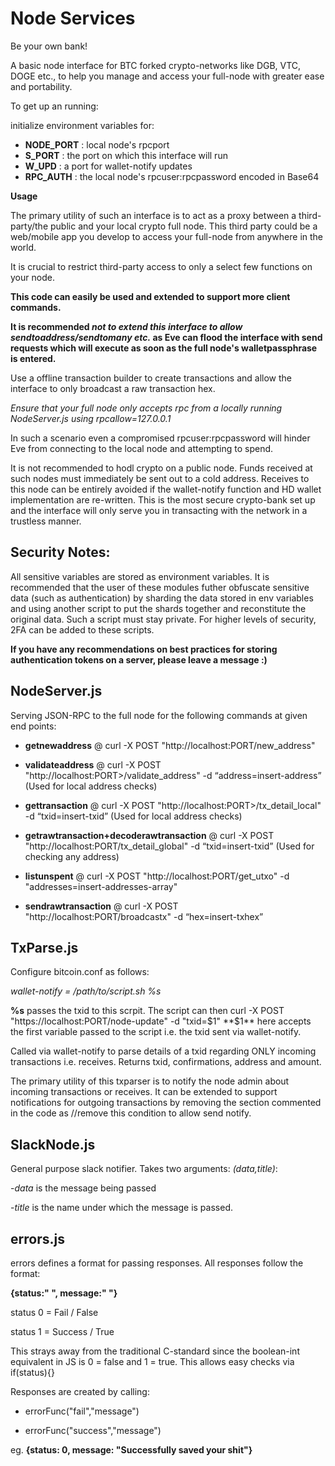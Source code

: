 # Node Services
Be your own bank!

A basic node interface for BTC forked crypto-networks like DGB, VTC, DOGE etc., to help you manage and access your full-node with greater ease and portability.  

To get up an running:

initialize environment variables for:
 - **NODE_PORT** : local node's rpcport 
 - **S_PORT** : the port on which this interface will run 
 - **W_UPD** : a port for wallet-notify updates
 - **RPC_AUTH** : the local node's rpcuser:rpcpassword encoded in Base64
 
 **Usage**
 
The primary utility of such an interface is to act as a proxy between a third-party/the public and your local crypto full node. This third party could be a web/mobile app you develop to access your full-node from anywhere in the world.

It is crucial to restrict third-party access to only a select few functions on your node. 

**This code can easily be used and extended to support more client commands.**

**It is recommended _not to extend this interface to allow sendtoaddress/sendtomany etc._ as Eve can flood the interface with send requests which will execute as soon as the full node's walletpassphrase is entered.**

Use a offline transaction builder to create transactions and allow the interface to only broadcast a raw transaction hex.

*Ensure that your full node only accepts rpc from a locally running NodeServer.js using rpcallow=127.0.0.1*

In such a scenario even a compromised rpcuser:rpcpassword will hinder Eve from connecting to the local node and attempting to spend.  

It is not recommended to hodl crypto on a public node. Funds received at such nodes must immediately be sent out to a cold address. Receives to this node can be entirely avoided if the wallet-notify function and HD wallet implementation are re-written. This is the most secure crypto-bank set up and the interface will only serve you in transacting with the network in a trustless manner. 

## Security Notes:
All sensitive variables are stored as environment variables. 
It is recommended that the user of these modules futher obfuscate sensitive data (such as authentication) by sharding the data stored in env variables and using another script to put the shards together and reconstitute the original data. Such a script must stay private. For higher levels of security, 2FA can be added to these scripts.

**If you have any recommendations on best practices for storing authentication tokens on a server, please leave a message :)**

## NodeServer.js

Serving JSON-RPC to the full node for the following commands at given end points:

- **getnewaddress** @ curl -X POST "http://localhost:PORT/new_address"

- **validateaddress** @ curl -X POST "http://localhost:PORT>/validate_address" -d “address=insert-address” (Used for local address checks)

- **gettransaction** @ curl -X POST "http://localhost:PORT>/tx_detail_local" -d “txid=insert-txid” (Used for local address checks)

- **getrawtransaction+decoderawtransaction** @ curl -X POST "http://localhost:PORT/tx_detail_global" -d “txid=insert-txid” (Used for checking any address)

- **listunspent** @ curl -X POST "http://localhost:PORT/get_utxo" -d "addresses=insert-addresses-array"

- **sendrawtransaction** @ curl -X POST "http://localhost:PORT/broadcastx" -d “hex=insert-txhex”


## TxParse.js
Configure bitcoin.conf as follows:

*wallet-notify = /path/to/script.sh %s*

**%s** passes the txid to this scrpit. The script can then curl -X POST "https://localhost:PORT/node-update" -d "txid=$1"
**$1** here accepts the first variable passed to the script i.e. the txid sent via wallet-notify.

Called via wallet-notify to parse details of a txid regarding ONLY incoming transactions i.e. receives.
Returns txid, confirmations, address and amount.

The primary utility of this txparser is to notify the node admin about incoming transactions or receives. 
It can be extended to support notifications for outgoing transactions by removing the section commented in the code as //remove this condition to allow send notify.

## SlackNode.js

General purpose slack notifier. Takes two arguments: *(data,title)*:

-*data* is the message being passed 

-*title* is the name under which the message is passed.

## errors.js

errors defines a format for passing responses. All responses follow the format: 

**{status:" ", message:" "}**

status 0 = Fail / False

status 1 = Success / True

This strays away from the traditional C-standard since the boolean-int equivalent in JS is 0 = false and 1 = true. 
This allows easy checks via if(status){}

Responses are created by calling:

- errorFunc("fail","message") 

- errorFunc("success","message")

eg. **{status: 0, message: "Successfully saved your shit"}**


